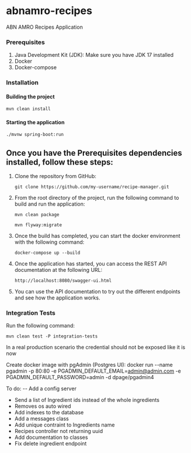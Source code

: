 # abnamro-recipes
ABN AMRO Recipes Application

### Prerequisites
1. Java Development Kit (JDK): Make sure you have JDK 17 installed
2. Docker
3. Docker-compose

### Installation

#### Building the project
```sh
mvn clean install
```

#### Starting the application
```sh
./mvnw spring-boot:run
```
## Once you have the Prerequisites dependencies installed, follow these steps:

1. Clone the repository from GitHub:
    ```
    git clone https://github.com/my-username/recipe-manager.git
    ```
2. From the root directory of the project, run the following command to build and run the application:
    ```shell
    mvn clean package
   
    mvn flyway:migrate

    ```
3. Once the build has completed, you can start the docker environment with the following command:
    ```shell
    docker-compose up --build
    ```
4. Once the application has started, you can access the REST API documentation at the following URL:
    ```
    http://localhost:8080/swagger-ui.html
    ```
5. You can use the API documentation to try out the different endpoints and see how the application works.


### Integration Tests
Run the following command:
```shell
mvn clean test -P integration-tests

```


In a real production scenario the credential should not be exposed like it is now

Create docker image with pgAdmin (Postgres UI):
docker run --name pgadmin -p 80:80 -e PGADMIN_DEFAULT_EMAIL=admin@admin.com -e PGADMIN_DEFAULT_PASSWORD=admin -d dpage/pgadmin4


To do:
-- Add a config server
- Send a list of Ingredient ids instead of the whole ingredients
- Removes os auto wired
- Add indexes to the database
- Add a messages class
- Add unique contraint to Ingredients name
- Recipes controller not returning uuid
- Add documentation to classes
- Fix delete ingredient endpoint

